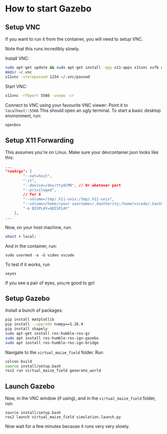 # How to start Gazebo

## Setup VNC
If you want to run it from the container, you will need to setup VNC.

Note that this runs incredibly slowly.

Install VNC:
```bash
sudo apt-get update && sudo apt-get install -qqy x11-apps x11vnc xvfb openbox
mkdir ~/.vnc
x11vnc -storepasswd 1234 ~/.vnc/passwd
```
Start VNC:
```bash
x11vnc -rfbport 5566 -usepw -cr
```
Connect to VNC using your favourite VNC viewer: Point it to `localhost::5566`
This should open an ugly terminal. To start a basic desktop environment, run:
```bash
openbox
```

## Setup X11 Forwarding
This assumes you're on Linux.
Make sure your devcontainer.json looks like this:
```json
...
"runArgs": [
        "--net=host",
        "-it",
        "--device=/dev/ttyACM0", // Or whatever port
        "--privileged",
        // For X
        "--volume=/tmp/.X11-unix:/tmp/.X11-unix",
        "--volume=/home/<your username>/.Xauthority:/home/vscode/.Xauthority",
        "-e DISPLAY=$DISPLAY"
    ],
...
```
Now, on your host machine, run:
```bash
xhost + local:
```
And in the container, run:
```
sudo usermod -a -G video vscode
```
To test if it works, run
```
xeyes
```
If you see a pair of eyes, you;re good to go!

## Setup Gazebo
Install a bunch of packages:
```bash
pip install matplotlib
pip install --upgrade numpy==1.26.4
pip install shapely
sudo apt-get install ros-humble-ros-gz
sudo apt install ros-humble-ros-ign-gazebo
sudo apt install ros-humble-ros-ign-bridge
```

Navigate to the `virtual_maize_field` folder. Run
```bash
colcon build
source install/setup.bash
ros2 run virtual_maize_field generate_world
```

## Launch Gazebo
Now, in the VNC window (if using), and in the `virtual_maize_field` folder, run:
```
source install/setup.bash
ros2 launch virtual_maize_field simulation.launch.py
```
Now wait for a few minutes because it runs very very slowly.
